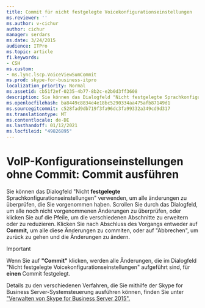 ```yaml
---
title: Commit für nicht festgelegte Voicekonfigurationseinstellungen
ms.reviewer: ''
ms.author: v-cichur
author: cichur
manager: serdars
ms.date: 3/24/2015
audience: ITPro
ms.topic: article
f1.keywords:
- CSH
ms.custom:
- ms.lync.lscp.VoiceViewSumCommit
ms.prod: skype-for-business-itpro
localization_priority: Normal
ms.assetid: cb51f2ef-0235-4b77-8b2c-e2b0d3ff3608
description: Sie können das Dialogfeld "Nicht festgelegte Sprachkonfigurationseinstellungen" verwenden, um alle änderungen zu überprüfen, die Sie vorgenommen haben. Scrollen Sie durch das Dialogfeld, um alle noch nicht vorgenommenen Änderungen zu überprüfen, oder klicken Sie auf die Pfeile, um die verschiedenen Abschnitte zu erweitern oder zu reduzieren. Klicken Sie nach Abschluss des Vorgangs entweder auf Commit, um alle diese Änderungen zu commiten, oder auf "Abbrechen", um zurück zu gehen und die Änderungen zu ändern.
ms.openlocfilehash: ba8449c8834e4e18bc5290334aa475afb87149d1
ms.sourcegitcommit: c528fad9db719f3fa96dc3fa99332a349cd9d317
ms.translationtype: MT
ms.contentlocale: de-DE
ms.lasthandoff: 01/12/2021
ms.locfileid: "49826895"
---
```

# <a name="uncommitted-voice-configuration-settings-commit"></a>VoIP-Konfigurationseinstellungen ohne Commit: Commit ausführen
 
Sie können das Dialogfeld "Nicht **festgelegte** Sprachkonfigurationseinstellungen" verwenden, um alle änderungen zu überprüfen, die Sie vorgenommen haben. Scrollen Sie durch das Dialogfeld, um alle noch nicht vorgenommenen Änderungen zu überprüfen, oder klicken Sie auf die Pfeile, um die verschiedenen Abschnitte zu erweitern oder zu reduzieren. Klicken Sie nach Abschluss des Vorgangs entweder auf  **Commit,** um alle diese Änderungen zu commiten, oder auf "Abbrechen", um zurück zu gehen und die Änderungen zu ändern.
  
> [!IMPORTANT]
> Wenn Sie auf **"Commit"** klicken, werden alle Änderungen, die im Dialogfeld "Nicht festgelegte Voicekonfigurationseinstellungen" aufgeführt sind, für  **einen** Commit festgelegt.
  
Details zu den verschiedenen Verfahren, die Sie mithilfe der Skype for Business Server-Systemsteuerung ausführen können, finden Sie unter ["Verwalten von Skype for Business Server 2015".](../../manage/manage.md)
  

